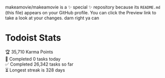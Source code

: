makeamovie/makeamovie is a ✨ special ✨ repository because its `README.md` (this file) appears on your GitHub profile.
You can click the Preview link to take a look at your changes. darn right ya can

# Todoist Stats

<!-- TODO-IST:START -->
🏆  35,710 Karma Points           
🌸  Completed 0 tasks today           
✅  Completed 26,342 tasks so far           
⏳  Longest streak is 328 days
<!-- TODO-IST:END -->